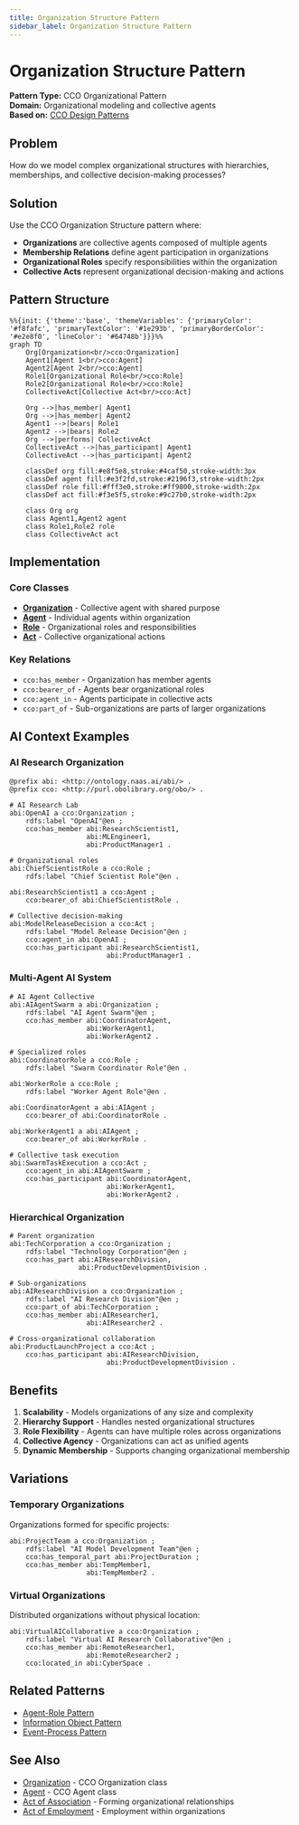 ```yaml
---
title: Organization Structure Pattern
sidebar_label: Organization Structure Pattern
---
```


# Organization Structure Pattern

**Pattern Type:** CCO Organizational Pattern  
**Domain:** Organizational modeling and collective agents  
**Based on:** [CCO Design Patterns](https://github.com/giacomodecolle/CCO-design-patterns)

## Problem

How do we model complex organizational structures with hierarchies, memberships, and collective decision-making processes?

## Solution

Use the CCO Organization Structure pattern where:
- **Organizations** are collective agents composed of multiple agents
- **Membership Relations** define agent participation in organizations
- **Organizational Roles** specify responsibilities within the organization
- **Collective Acts** represent organizational decision-making and actions

## Pattern Structure

```mermaid
%%{init: {'theme':'base', 'themeVariables': {'primaryColor': '#f8fafc', 'primaryTextColor': '#1e293b', 'primaryBorderColor': '#e2e8f0', 'lineColor': '#64748b'}}}%%
graph TD
    Org[Organization<br/>cco:Organization]
    Agent1[Agent 1<br/>cco:Agent]
    Agent2[Agent 2<br/>cco:Agent]
    Role1[Organizational Role<br/>cco:Role]
    Role2[Organizational Role<br/>cco:Role]
    CollectiveAct[Collective Act<br/>cco:Act]
    
    Org -->|has_member| Agent1
    Org -->|has_member| Agent2
    Agent1 -->|bears| Role1
    Agent2 -->|bears| Role2
    Org -->|performs| CollectiveAct
    CollectiveAct -->|has_participant| Agent1
    CollectiveAct -->|has_participant| Agent2
    
    classDef org fill:#e8f5e8,stroke:#4caf50,stroke-width:3px
    classDef agent fill:#e3f2fd,stroke:#2196f3,stroke-width:2px
    classDef role fill:#fff3e0,stroke:#ff9800,stroke-width:2px
    classDef act fill:#f3e5f5,stroke:#9c27b0,stroke-width:2px
    
    class Org org
    class Agent1,Agent2 agent
    class Role1,Role2 role
    class CollectiveAct act
```

## Implementation

### Core Classes
- **[Organization](/cco/Organization)** - Collective agent with shared purpose
- **[Agent](/cco/Agent)** - Individual agents within organization
- **[Role](/cco/Role)** - Organizational roles and responsibilities
- **[Act](/cco/Act)** - Collective organizational actions

### Key Relations
- `cco:has_member` - Organization has member agents
- `cco:bearer_of` - Agents bear organizational roles
- `cco:agent_in` - Agents participate in collective acts
- `cco:part_of` - Sub-organizations are parts of larger organizations

## AI Context Examples

### AI Research Organization
```turtle
@prefix abi: <http://ontology.naas.ai/abi/> .
@prefix cco: <http://purl.obolibrary.org/obo/> .

# AI Research Lab
abi:OpenAI a cco:Organization ;
    rdfs:label "OpenAI"@en ;
    cco:has_member abi:ResearchScientist1,
                   abi:MLEngineer1,
                   abi:ProductManager1 .

# Organizational roles
abi:ChiefScientistRole a cco:Role ;
    rdfs:label "Chief Scientist Role"@en .

abi:ResearchScientist1 a cco:Agent ;
    cco:bearer_of abi:ChiefScientistRole .

# Collective decision-making
abi:ModelReleaseDecision a cco:Act ;
    rdfs:label "Model Release Decision"@en ;
    cco:agent_in abi:OpenAI ;
    cco:has_participant abi:ResearchScientist1,
                        abi:ProductManager1 .
```

### Multi-Agent AI System
```turtle
# AI Agent Collective
abi:AIAgentSwarm a abi:Organization ;
    rdfs:label "AI Agent Swarm"@en ;
    cco:has_member abi:CoordinatorAgent,
                   abi:WorkerAgent1,
                   abi:WorkerAgent2 .

# Specialized roles
abi:CoordinatorRole a cco:Role ;
    rdfs:label "Swarm Coordinator Role"@en .

abi:WorkerRole a cco:Role ;
    rdfs:label "Worker Agent Role"@en .

abi:CoordinatorAgent a abi:AIAgent ;
    cco:bearer_of abi:CoordinatorRole .

abi:WorkerAgent1 a abi:AIAgent ;
    cco:bearer_of abi:WorkerRole .

# Collective task execution
abi:SwarmTaskExecution a cco:Act ;
    cco:agent_in abi:AIAgentSwarm ;
    cco:has_participant abi:CoordinatorAgent,
                        abi:WorkerAgent1,
                        abi:WorkerAgent2 .
```

### Hierarchical Organization
```turtle
# Parent organization
abi:TechCorporation a cco:Organization ;
    rdfs:label "Technology Corporation"@en ;
    cco:has_part abi:AIResearchDivision,
                 abi:ProductDevelopmentDivision .

# Sub-organizations
abi:AIResearchDivision a cco:Organization ;
    rdfs:label "AI Research Division"@en ;
    cco:part_of abi:TechCorporation ;
    cco:has_member abi:AIResearcher1,
                   abi:AIResearcher2 .

# Cross-organizational collaboration
abi:ProductLaunchProject a cco:Act ;
    cco:has_participant abi:AIResearchDivision,
                        abi:ProductDevelopmentDivision .
```

## Benefits

1. **Scalability** - Models organizations of any size and complexity
2. **Hierarchy Support** - Handles nested organizational structures
3. **Role Flexibility** - Agents can have multiple roles across organizations
4. **Collective Agency** - Organizations can act as unified agents
5. **Dynamic Membership** - Supports changing organizational membership

## Variations

### Temporary Organizations
Organizations formed for specific projects:

```turtle
abi:ProjectTeam a cco:Organization ;
    rdfs:label "AI Model Development Team"@en ;
    cco:has_temporal_part abi:ProjectDuration ;
    cco:has_member abi:TempMember1,
                   abi:TempMember2 .
```

### Virtual Organizations
Distributed organizations without physical location:

```turtle
abi:VirtualAICollaborative a cco:Organization ;
    rdfs:label "Virtual AI Research Collaborative"@en ;
    cco:has_member abi:RemoteResearcher1,
                   abi:RemoteResearcher2 ;
    cco:located_in abi:CyberSpace .
```

## Related Patterns

- [Agent-Role Pattern](/design-patterns/agent-role-pattern)
- [Information Object Pattern](/design-patterns/information-object-pattern)
- [Event-Process Pattern](/design-patterns/event-process-pattern)

## See Also

- [Organization](/cco/Organization) - CCO Organization class
- [Agent](/cco/Agent) - CCO Agent class
- [Act of Association](/cco/ActOfAssociation) - Forming organizational relationships
- [Act of Employment](/cco/ActOfEmployment) - Employment within organizations
